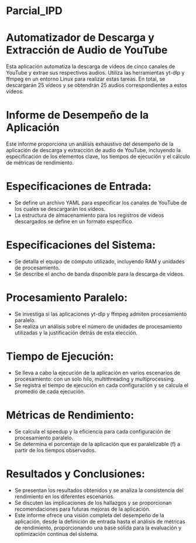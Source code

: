 # Parcial_IPD

# Automatizador de Descarga y Extracción de Audio de YouTube

Esta aplicación automatiza la descarga de vídeos de cinco canales de YouTube y extrae sus respectivos audios. Utiliza las herramientas yt-dlp y ffmpeg en un entorno Linux para realizar estas tareas. En total, se descargarán 25 vídeos y se obtendrán 25 audios correspondientes a estos vídeos.

# Informe de Desempeño de la Aplicación

Este informe proporciona un análisis exhaustivo del desempeño de la aplicación de descarga y extracción de audio de YouTube, incluyendo la especificación de los elementos clave, los tiempos de ejecución y el cálculo de métricas de rendimiento.

# Especificaciones de Entrada:
- Se define un archivo YAML para especificar los canales de YouTube de los cuales se descargarán los vídeos.
- La estructura de almacenamiento para los registros de vídeos descargados se define en un formato específico.
# Especificaciones del Sistema:
- Se detalla el equipo de cómputo utilizado, incluyendo RAM y unidades de procesamiento.
- Se describe el ancho de banda disponible para la descarga de vídeos.
# Procesamiento Paralelo:
- Se investiga si las aplicaciones yt-dlp y ffmpeg admiten procesamiento paralelo.
- Se realiza un análisis sobre el número de unidades de procesamiento utilizadas y la justificación detrás de esta elección.
# Tiempo de Ejecución:
- Se lleva a cabo la ejecución de la aplicación en varios escenarios de procesamiento: con un solo hilo, multithreading y multiprocessing.
- Se registra el tiempo de ejecución en cada configuración y se calcula el promedio de cada ejecución.
# Métricas de Rendimiento:
- Se calcula el speedup y la eficiencia para cada configuración de procesamiento paralelo.
- Se determina el porcentaje de la aplicación que es paralelizable (f) a partir de los tiempos observados.
# Resultados y Conclusiones:
- Se presentan los resultados obtenidos y se analiza la consistencia del rendimiento en los diferentes escenarios.
- Se discuten las implicaciones de los hallazgos y se proporcionan recomendaciones para futuras mejoras de la aplicación.
- Este informe ofrece una visión completa del desempeño de la aplicación, desde la definición de entrada hasta el análisis de métricas de rendimiento, proporcionando una base sólida para la evaluación y optimización continua del sistema.
